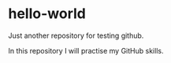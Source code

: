 # hello-world
Just another repository for testing github.

In this repository I will practise my GitHub skills.
